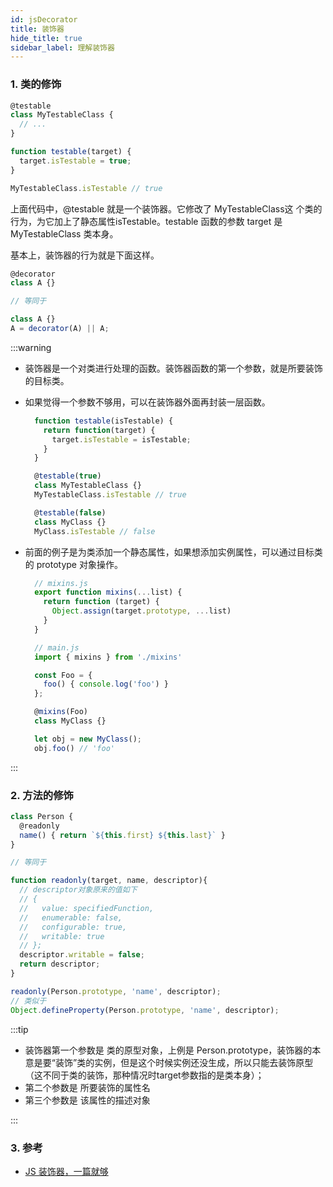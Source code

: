 ```yaml
---
id: jsDecorator
title: 装饰器
hide_title: true
sidebar_label: 理解装饰器
---
```


### 1. 类的修饰

```javascript
@testable
class MyTestableClass {
  // ...
}

function testable(target) {
  target.isTestable = true;
}

MyTestableClass.isTestable // true
```

上面代码中，@testable 就是一个装饰器。它修改了 MyTestableClass这 个类的行为，为它加上了静态属性isTestable。testable 函数的参数 target 是 MyTestableClass 类本身。

基本上，装饰器的行为就是下面这样。

```javascript
@decorator
class A {}

// 等同于

class A {}
A = decorator(A) || A;
```

:::warning
- 装饰器是一个对类进行处理的函数。装饰器函数的第一个参数，就是所要装饰的目标类。
- 如果觉得一个参数不够用，可以在装饰器外面再封装一层函数。

  ```javascript
    function testable(isTestable) {
      return function(target) {
        target.isTestable = isTestable;
      }
    }

    @testable(true)
    class MyTestableClass {}
    MyTestableClass.isTestable // true

    @testable(false)
    class MyClass {}
    MyClass.isTestable // false
  ```

- 前面的例子是为类添加一个静态属性，如果想添加实例属性，可以通过目标类的 prototype 对象操作。

  ```javascript
    // mixins.js
    export function mixins(...list) {
      return function (target) {
        Object.assign(target.prototype, ...list)
      }
    }

    // main.js
    import { mixins } from './mixins'

    const Foo = {
      foo() { console.log('foo') }
    };

    @mixins(Foo)
    class MyClass {}

    let obj = new MyClass();
    obj.foo() // 'foo'
  ```

:::

### 2. 方法的修饰

```javascript
class Person {
  @readonly
  name() { return `${this.first} ${this.last}` }
}

// 等同于

function readonly(target, name, descriptor){
  // descriptor对象原来的值如下
  // {
  //   value: specifiedFunction,
  //   enumerable: false,
  //   configurable: true,
  //   writable: true
  // };
  descriptor.writable = false;
  return descriptor;
}

readonly(Person.prototype, 'name', descriptor);
// 类似于
Object.defineProperty(Person.prototype, 'name', descriptor);
```

:::tip

- 装饰器第一个参数是 类的原型对象，上例是 Person.prototype，装饰器的本意是要“装饰”类的实例，但是这个时候实例还没生成，所以只能去装饰原型（这不同于类的装饰，那种情况时target参数指的是类本身）；
- 第二个参数是 所要装饰的属性名
- 第三个参数是 该属性的描述对象

:::

### 3. 参考

- [JS 装饰器，一篇就够](https://segmentfault.com/a/1190000014495089)
